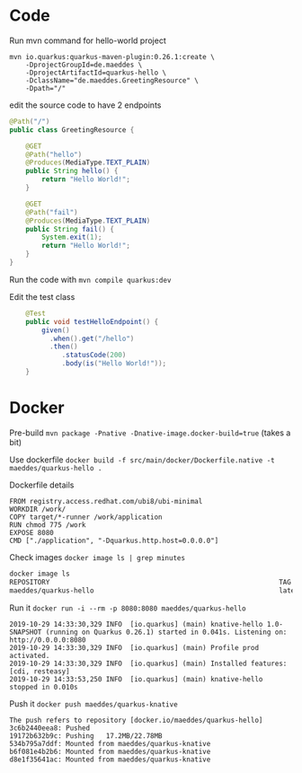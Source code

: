 # Code

Run mvn command for hello-world project

```
mvn io.quarkus:quarkus-maven-plugin:0.26.1:create \
    -DprojectGroupId=de.maeddes \
    -DprojectArtifactId=quarkus-hello \
    -DclassName="de.maeddes.GreetingResource" \
    -Dpath="/"
```

edit the source code to have 2 endpoints

```java
@Path("/")
public class GreetingResource {

    @GET
    @Path("hello")
    @Produces(MediaType.TEXT_PLAIN)
    public String hello() {
        return "Hello World!";
    }

    @GET
    @Path("fail")
    @Produces(MediaType.TEXT_PLAIN)
    public String fail() {
        System.exit(1);
        return "Hello World!";
    }
}
```

Run the code with `mvn compile quarkus:dev`

Edit the test class

```java
    @Test
    public void testHelloEndpoint() {
        given()
          .when().get("/hello")
          .then()
             .statusCode(200)
             .body(is("Hello World!"));
    }
```

# Docker

Pre-build
`mvn package -Pnative -Dnative-image.docker-build=true` (takes a bit)

Use dockerfile
`docker build -f src/main/docker/Dockerfile.native -t maeddes/quarkus-hello .`

Dockerfile details

```docker
FROM registry.access.redhat.com/ubi8/ubi-minimal
WORKDIR /work/
COPY target/*-runner /work/application
RUN chmod 775 /work
EXPOSE 8080
CMD ["./application", "-Dquarkus.http.host=0.0.0.0"]
```

Check images `docker image ls | grep minutes`

```bash
docker image ls
REPOSITORY                                                         TAG                   IMAGE ID            CREATED             SIZE
maeddes/quarkus-hello                                              latest                aa904fae38fd        5 minutes ago       113MB
```

Run it `docker run -i --rm -p 8080:8080 maeddes/quarkus-hello`

```
2019-10-29 14:33:30,329 INFO  [io.quarkus] (main) knative-hello 1.0-SNAPSHOT (running on Quarkus 0.26.1) started in 0.041s. Listening on: http://0.0.0.0:8080
2019-10-29 14:33:30,329 INFO  [io.quarkus] (main) Profile prod activated.
2019-10-29 14:33:30,329 INFO  [io.quarkus] (main) Installed features: [cdi, resteasy]
2019-10-29 14:33:53,250 INFO  [io.quarkus] (main) knative-hello stopped in 0.010s
```

Push it `docker push maeddes/quarkus-knative`

```
The push refers to repository [docker.io/maeddes/quarkus-hello]
3c6b2440eea8: Pushed
19172b632b9c: Pushing   17.2MB/22.78MB
534b795a7ddf: Mounted from maeddes/quarkus-knative
b6f081e4b2b6: Mounted from maeddes/quarkus-knative
d8e1f35641ac: Mounted from maeddes/quarkus-knative
```

